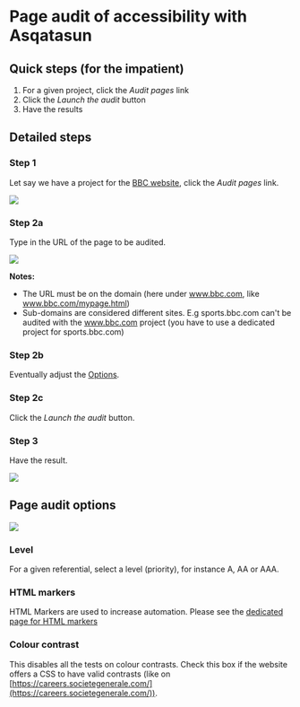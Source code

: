 # Page audit of accessibility with Asqatasun

## Quick steps (for the impatient)

1. For a given project, click the *Audit pages* link
1. Click the *Launch the audit* button
1. Have the results

## Detailed steps

### Step 1

Let say we have a project for the [BBC website](http://www.bbc.com/), click the
*Audit pages* link. 

![](Images/screenshot_20150307_TANAGURU_PAGE_audit_BBC_00.png)

### Step 2a

Type in the URL of the page to be audited. 

![](Images/screenshot_20150307_TANAGURU_PAGE_audit_BBC_10.png)

**Notes:**

* The URL must be on the domain (here under www.bbc.com, like www.bbc.com/mypage.html)
* Sub-domains are considered different sites. E.g sports.bbc.com can't be audited
with the www.bbc.com project (you have to use a dedicated project for sports.bbc.com)

### Step 2b

Eventually adjust the [Options](#page-audit-options).

### Step 2c

Click the *Launch the audit* button.

### Step 3

Have the result.

![](Images/screenshot_20150307_TANAGURU_PAGE_audit_BBC_30_result.png)

## Page audit options

![](Images/screenshot_20150307_TANAGURU_PAGE_audit_BBC_20_options.png)

### Level

For a given referential, select a level (priority), for instance A, AA or AAA.

### HTML markers

HTML Markers are used to increase automation. Please see the [dedicated page for 
HTML markers ](userdoc-HTML-markers.md)

### Colour contrast

This disables all the tests on colour contrasts. Check this box if the website
offers a CSS to have valid contrasts (like on [https://careers.societegenerale.com/](https://careers.societegenerale.com/)).
